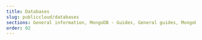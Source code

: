 ```yaml
---
title: Databases
slug: publiccloud/databases
sections: General information, MongoDB - Guides, General guides, MongoDB - Tutorials, MySQL - Guides, PostgreSQL - Guides, MySQL - Tutorials, PostgreSQL - Tutorials, Redis - Guides, Cassandra - Guides, Redis - Tutorials, Grafana - Guides, Kafka - Guides, M3db - Guides, Kafka MirrorMaker - Guides, M3 Aggregator - Guides, Kafka Connect - Guides, OpenSearch - Guides
order: 02
---
```

